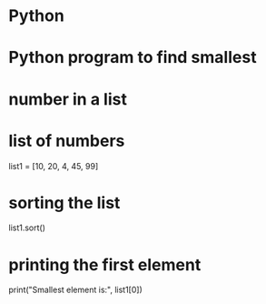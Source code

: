 # Python
# Python program to find smallest 
# number in a list
 
# list of numbers

list1 = [10, 20, 4, 45, 99]
 
# sorting the list
list1.sort()
 
# printing the first element

print("Smallest element is:", list1[0])
